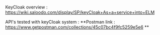 KeyCloak overview : https://wiki.saloodo.com/display/SP/keyCloak+As+a+service+into+ELM 

API's tested with keyCloak system :
**Postman link : https://www.getpostman.com/collections/45c07bc4f9fc5259e5e6 **
